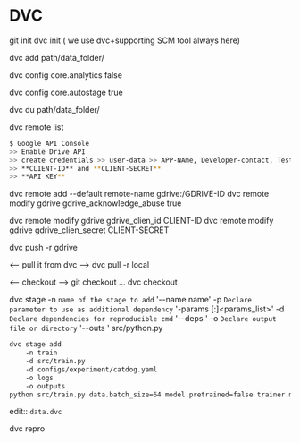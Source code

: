 # DVC
git init
dvc init  ( we use dvc+supporting SCM tool always here)


<!-- add dvc :: letting dvc to manage data_folder-->
dvc add path/data_folder/


dvc config core.analytics false

<!-- autotage -->
dvc config core.autostage true

<!-- space check -->
dvc du path/data_folder/

<!-- check dvc remote -->
dvc remote list


<!-- GOOGLE DRive -->
```sh
$ Google API Console
>> Enable Drive API
>> create credentials >> user-data >> APP-NAme, Developer-contact, Test-User SAVE
>> **CLIENT-ID** and **CLIENT-SECRET**
>> **API KEY**
```

<!-- add gdrive -->
dvc remote add --default remote-name gdrive:/GDRIVE-ID
dvc remote modify gdrive gdrive_acknowledge_abuse true

dvc remote modify gdrive gdrive_clien_id CLIENT-ID
dvc remote modify gdrive gdrive_clien_secret  CLIENT-SECRET

<!-- push to dgrive and manage -->
dvc push -r gdrive

<!-- whenever data change and commit dvc md5 hash changes, do  git commit `best practise` -->
<!-- git push won't allow because of the secrets, click the link and allow it -->


<-- pull it from dvc -->
dvc pull -r local

<-- checkout -->
git checkout ...
dvc checkout


<!-- Data Pipelines:: dvc stage -->
dvc stage 
    -n `name of the stage to add`  '--name name'
    -p `Declare parameter to use as additional dependency`  '-params [<filename>:]<params_list>'
    -d `Declare dependencies for reproducible cmd`  '--deps <path>'
    -o `Declare output file or directory`  '--outs <filename>'
    src/python.py


```sh
dvc stage add 
    -n train 
    -d src/train.py 
    -d configs/experiment/catdog.yaml 
    -o logs 
    -o outputs 
python src/train.py data.batch_size=64 model.pretrained=false trainer.max_epochs=10 logger=comet
```
edit:: `data.dvc`

<!-- reproduce -->
dvc repro
